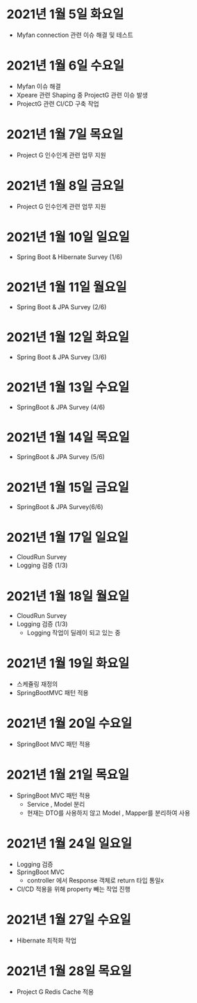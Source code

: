 
# 2021년 1월 5일 화요일 

- Myfan connection 관련 이슈 해결 및 테스트

# 2021년 1월 6일 수요일 

- Myfan 이슈 해결
- Xpeare 관련 Shaping 중 ProjectG 관련 이슈 발생 
- ProjectG 관련 CI/CD 구축 작업 

# 2021년 1월 7일 목요일

- Project G 인수인계 관련 업무 지원 

# 2021년 1월 8일 금요일 

- Project G 인수인계 관련 업무 지원

# 2021년 1월 10일 일요일

- Spring Boot & Hibernate Survey (1/6)

# 2021년 1월 11일 월요일 

- Spring Boot & JPA Survey (2/6)

# 2021년 1월 12일 화요일

- Spring Boot & JPA Survey (3/6)
 
# 2021년 1월 13일 수요일

- SpringBoot & JPA Survey (4/6)

# 2021년 1월 14일 목요일

- SpringBoot & JPA Survey (5/6)

# 2021년 1월 15일 금요일 

- SpringBoot & JPA Survey(6/6)

# 2021년 1월 17일 일요일 

- CloudRun Survey
- Logging 검증  (1/3)

# 2021년 1월 18일 월요일 

- CloudRun Survey
- Logging 검증  (1/3)
    - Logging 작업이 딜레이 되고 있는 중 

# 2021년 1월 19일 화요일 

- 스케쥴링 재정의 
- SpringBootMVC 패턴 적용

# 2021년 1월 20일 수요일

- SpringBoot MVC 패턴 적용 

# 2021년 1월 21일 목요일 

- SpringBoot MVC 패턴 적용
  - Service , Model 분리 
  - 현재는 DTO를 사용하지 않고 Model , Mapper를 분리하여 사용 

# 2021년 1월 24일 일요일 

- Logging 검증 
- SpringBoot MVC
  - controller 에서 Response 객체로 return 타입 통일x
- CI/CD 적용을 위해 property 빼는 작업 진행 

# 2021년 1월 27일 수요일 

- Hibernate 최적화 작업 

# 2021년 1월 28일 목요일 

- Project G Redis Cache 적용 
